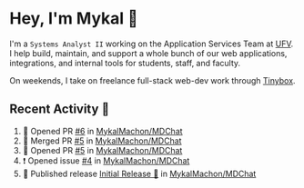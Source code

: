 # Hey, I'm Mykal 👋

I'm a `Systems Analyst II` working on the Application Services Team at [UFV](https://ufv.ca). 
I help build, maintain, and support a whole bunch of our web applications, integrations, and internal tools for students, staff, and faculty.

On weekends, I take on freelance full-stack web-dev work through [Tinybox](https://tinybox.dev).

## Recent Activity 🚀

<!--START_SECTION:activity-->
1. 💪 Opened PR [#6](https://github.com/MykalMachon/MDChat/pull/6) in [MykalMachon/MDChat](https://github.com/MykalMachon/MDChat)
2. 🎉 Merged PR [#5](https://github.com/MykalMachon/MDChat/pull/5) in [MykalMachon/MDChat](https://github.com/MykalMachon/MDChat)
3. 💪 Opened PR [#5](https://github.com/MykalMachon/MDChat/pull/5) in [MykalMachon/MDChat](https://github.com/MykalMachon/MDChat)
4. ❗ Opened issue [#4](https://github.com/MykalMachon/MDChat/issues/4) in [MykalMachon/MDChat](https://github.com/MykalMachon/MDChat)
5. 🚀 Published release [Initial Release 🎉](https://github.com/MykalMachon/MDChat/releases/tag/v0.2.0) in [MykalMachon/MDChat](https://github.com/MykalMachon/MDChat)
<!--END_SECTION:activity-->
